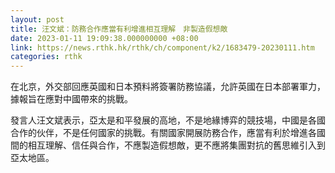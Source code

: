 ```yaml
---
layout: post
title: 汪文斌：防務合作應當有利增進相互理解　非製造假想敵
date: 2023-01-11 19:09:38.000000000 +08:00
link: https://news.rthk.hk/rthk/ch/component/k2/1683479-20230111.htm
categories: rthk
---
```


在北京，外交部回應英國和日本預料將簽署防務協議，允許英國在日本部署軍力，據報旨在應對中國帶來的挑戰。

發言人汪文斌表示，亞太是和平發展的高地，不是地緣博弈的競技場，中國是各國合作的伙伴，不是任何國家的挑戰。有關國家開展防務合作，應當有利於增進各國間的相互理解、信任與合作，不應製造假想敵，更不應將集團對抗的舊思維引入到亞太地區。
